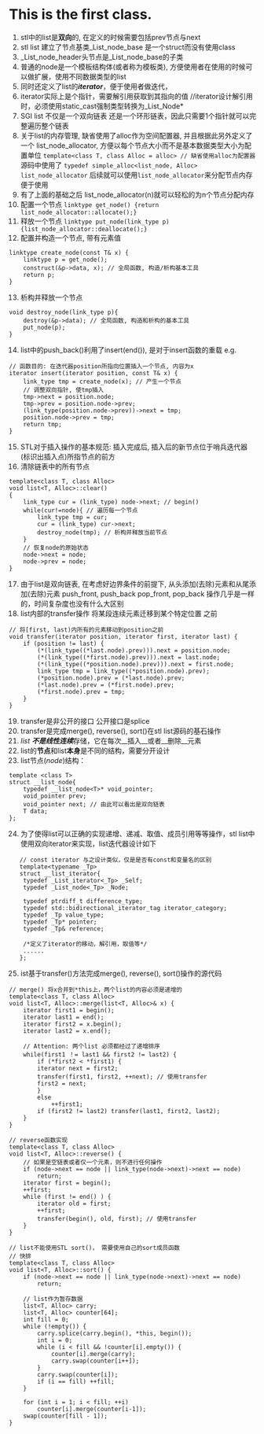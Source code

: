 # This is the first class.


1. stl中的list是**双向**的, 在定义的时候需要包括prev节点与next
2. stl list 建立了节点基类_List_node_base 是一个struct而没有使用class
3. _List_node_header头节点是_List_node_base的子类
4. 普通的node是一个模板结构体(或者称为模板类), 方便使用者在使用的时候可以做扩展，使用不同数据类型的list
5. 同时还定义了list的***iterator***，便于使用者做迭代，
6. iterator实际上是个指针，需要解引用获取到其指向的值
//iterator设计解引用时，必须使用static_cast强制类型转换为_List_Node*
7. SGI list 不仅是一个双向链表 还是一个环形链表，因此只需要1个指针就可以完整遍历整个链表
8. 关于list的内存管理, 缺省使用了alloc作为空间配置器, 并且根据此另外定义了一个
list_node_allocator, 方便以每个节点大小而不是基本数据类型大小为配置单位
```template<class T, class Alloc = alloc> // 缺省使用alloc为配置器```
源码中使用了 ```typedef simple_alloc<list_node, Alloc> list_node_allocator```
后续就可以使用```list_node_allocator```来分配节点内存 便于使用
9. 有了上面的基础之后 list_node_allocator(n)就可以轻松的为n个节点分配内存
10. 配置一个节点
```linktype get_node() {return list_node_allocator::allocate();}```
11. 释放一个节点
```linktype put_node(link_type p) {list_node_allocator::deallocate();}```
12. 配置并构造一个节点, 带有元素值
```
linktype create_node(const T& x) {
    linktype p = get_node();
    construct(&p->data, x); // 全局函数, 构造/析构基本工具
    return p;
}
```
13. 析构并释放一个节点
```
void destroy_node(link_type p){
    destroy(&p->data); // 全局函数, 构造和析构的基本工具
    put_node(p);
}
```
14. list中的push_back()利用了insert(end()), 是对于insert函数的重载
e.g. 
```
// 函数目的: 在迭代器position所指向位置插入一个节点, 内容为x
iterator insert(iterator position, const T& x) {
    link_type tmp = create_node(x); // 产生一个节点
    // 调整双向指针, 使tmp插入
    tmp->next = position.node;
    tmp->prev = position.node->prev;
    (link_type(position.node->prev))->next = tmp;
    position.node->prev = tmp;
    return tmp;
}
```

15. STL对于插入操作的基本规范: 插入完成后, 插入后的新节点位于哨兵迭代器(标识出插入点)所指节点的前方
16. 清除链表中的所有节点
```
template<class T, class Alloc>
void list<T, Alloc>::clear()
{
    link_type cur = (link_type) node->next; // begin()
    while(cur!=node){ // 遍历每一个节点
        link_type tmp = cur;
        cur = (link_type) cur->next;
        destroy_node(tmp); // 析构并释放当前节点
    }
    // 恢复node的原始状态
    node->next = node;
    node->prev = node;
}
```
17. 由于list是双向链表, 在考虑好边界条件的前提下, 从头添加(去除)元素和从尾添加(去除)元素
push_front, push_back       pop_front, pop_back
操作几乎是一样的，时间复杂度也没有什么大区别
18. list内部的transfer操作 将某段连续元素迁移到某个特定位置 之前
```
// 将[first, last)内所有的元素移动到position之前
void transfer(iterator position, iterator first, iterator last) {
    if (position != last) {
        (*(link_type((*last.node).prev))).next = position.node;
        (*(link_type((*first.node).prev))).next = last.node;
        (*(link_type((*position.node).prev))).next = first.node;  
        link_type tmp = link_type((*position.node).prev);
        (*position.node).prev = (*last.node).prev;
        (*last.node).prev = (*first.node).prev;
        (*first.node).prev = tmp;
    }
}
```

19. transfer是非公开的接口 公开接口是splice
20. transfer是完成merge(), reverse(), sort()在stl list源码的基石操作
21. *list* ***不是线性连续***存储，它在每次__插入__或者__删除__元素
22. list的**节点**和list**本身**是不同的结构，需要分开设计
23. list节点(*node*)结构：
```
template <class T>
struct __list_node{
	typedef __list_node<T>* void_pointer;
	void_pointer prev; 
	void_pointer next; // 由此可以看出是双向链表
	T data;
};
```
24. 为了使得list可以正确的实现递增、递减、取值、成员引用等等操作，stl list中使用双向iterator来实现，list迭代器设计如下
```
   // const iterator 与之设计类似，仅是是否有const和变量名的区别
   template<typename _Tp>
   struct __list_iterator{
   	typedef _List_iterator<_Tp> _Self;
   	typedef _List_node<_Tp> _Node;
   	
   	typedef ptrdiff_t difference_type;
   	typedef std::bidirectional_iterator_tag iterator_category;
   	typedef _Tp value_type;
   	typedef _Tp* pointer;
   	typedef _Tp& reference;
   	
   	/*定义了iterator的移动，解引用，取值等*/
   	......
   };
```
25. ist基于transfer()方法完成merge(), reverse(), sort()操作的源代码
```
// merge() 将x合并到*this上，两个list的内容必须是递增的
template<class T, class Alloc>
void list<T, Alloc>::merge(list<T, Alloc>& x) {
	iterator first1 = begin();
	iterator last1 = end();
	iterator first2 = x.begin();
	iterator last2 = x.end();
	
	// Attention: 两个list 必须都经过了递增排序
	while(first1 ！= last1 && first2 != last2) {
		if (*first2 < *first1) {
		iterator next = first2;
		transfer(first1, first2, ++next); // 使用transfer
		first2 = next;
		}
		else 
			++first1;
		if (first2 != last2) transfer(last1, first2, last2);
	}
}

// reverse函数实现
template<class T, class Alloc>
void list<T, Alloc>::reverse() {
	// 如果是空链表或者仅一个元素，则不进行任何操作
	if (node->next == node || link_type(node->next)->next == node)
		return;
	iterator first = begin();
	++first;
	while (first != end() ) {
		iterator old = first;
		++first;
		transfer(begin(), old, first); // 使用transfer
	}
}

// list不能使用STL sort()， 需要使用自己的sort成员函数
// 快排
template<class T, class Alloc>
void list<T, Alloc>::sort() {
	if (node->next == node || link_type(node->next)->next == node)
		return;
		
	// list作为暂存数据
	list<T, Alloc> carry;
	list<T, Alloc> counter[64];
	int fill = 0;
	while (!empty()) {
		carry.splice(carry.begin(), *this, begin());
		int i = 0;
		while (i < fill && !counter[i].empty()) {
			counter[i].merge(carry);
			carry.swap(counter[i++]);
		}
		carry.swap(counter[i]);
		if (i == fill) ++fill;
	}
	
	for (int i = 1; i < fill; ++i)
		counter[i].merge(counter[i-1]);
	swap(counter[fill - 1]);
}
```

